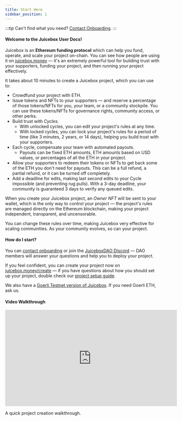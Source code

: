 ```yaml
---
title: Start Here
sidebar_position: 1
---
```


:::tip
Can't find what you need? [Contact Onboarding](https://juicebox.money/contact).
:::

#### Welcome to the Juicebox User Docs!

Juicebox is an **Ethereum funding protocol** which can help you fund, operate, and scale your project on-chain. You can see how people are using it on [juicebox.money](https://juicebox.money) — it's an extremely powerful tool for building trust with your supporters, funding your project, and then running your project effectively.

It takes about 10 minutes to create a Juicebox project, which you can use to:

- Crowdfund your project with ETH.
- Issue tokens and NFTs to your supporters — and reserve a percentage of those tokens/NFTs for you, your team, or a community stockpile. You can use these tokens/NFTs for governance rights, community access, or other perks.
- Build trust with *Cycles*.
    - With unlocked cycles, you can edit your project's rules at any time.
    - With locked cycles, you can lock your project's rules for a period of time (like 3 minutes, 2 years, or 14 days), helping you build trust with your supporters.
- Each cycle, compensate your team with automated payouts.
	- Payouts can be fixed ETH amounts, ETH amounts based on USD values, or percentages of all the ETH in your project.
- Allow your supporters to redeem their tokens or NFTs to get back some of the ETH you don't need for payouts. This can be a full refund, a partial refund, or it can be turned off completely.
- Add a deadline for edits, making last second edits to your Cycle impossible (and preventing rug pulls). With a 3-day deadline, your community is guaranteed 3 days to verify any queued edits.

When you create your Juicebox project, an *Owner NFT* will be sent to your wallet, which is the only way to control your project — the project's rules are managed directly on the Ethereum blockchain, making your project independent, transparent, and uncensorable.

You can change these rules over time, making Juicebox very effective for scaling communities. As your community evolves, so can your project.

#### How do I start?

You can [contact onboarding](https://juicebox.money/contact) or join the [JuiceboxDAO Discord](https://discord.gg/juicebox) — DAO members will answer your questions and help you to deploy your project.

If you feel confident, you can create your project now on [juicebox.money/create](https://juicebox.money/create) — if you have questions about how you should set up your project, double check our [project setup guide](project/).

We also have a [Goerli Testnet version of Juicebox](https://goerli.juicebox.money). If you need Goerli ETH, ask us.

#### Video Walkthrough

<iframe width="560" height="315" src="https://www.youtube-nocookie.com/embed/2s2OyxG_rvo" title="YouTube video player" frameborder="0" allow="accelerometer; autoplay; clipboard-write; encrypted-media; gyroscope; picture-in-picture" allowfullscreen></iframe>
<p class="subtitle">A quick project creation walkthrough.</p>
